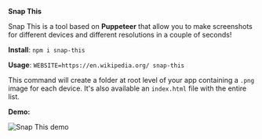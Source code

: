 **Snap This**

Snap This is a tool based on **Puppeteer** that allow you to make screenshots for different devices and different resolutions in a couple of seconds!

**Install**: 
`npm i snap-this`

**Usage**: 
`WEBSITE=https://en.wikipedia.org/ snap-this`

This command will create a folder at root level of your app containing a `.png` image for each device. It's also available an `index.html` file with the entire list.

**Demo:**

![Snap This demo](http://eugeniosegala.it/wp-content/uploads/2019/09/snap-this-demo.gif)
